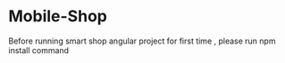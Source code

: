 # Mobile-Shop
Before running smart shop angular project for first time , please run npm install command
